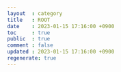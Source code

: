 ```yaml
---
layout  : category
title   : ROOT
date    : 2023-01-15 17:16:00 +0900
toc     : true
public  : true
comment : false
updated : 2023-01-15 17:16:00 +0900
regenerate: true
---
```


